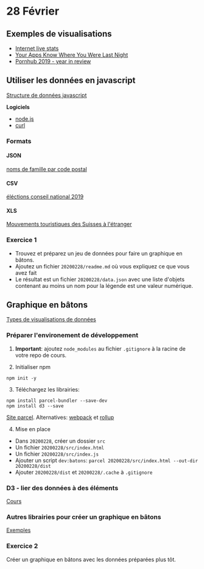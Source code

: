 # 28 Février

## Exemples de visualisations

* [Internet live stats](https://www.internetlivestats.com/)
* [Your Apps Know Where You Were Last Night](https://www.nytimes.com/interactive/2018/12/10/business/location-data-privacy-apps.html)
* [Pornhub 2019 - year in review](pornhub_2019.md)

## Utiliser les données en javascript

[Structure de données javascript](https://observablehq.com/@idris-maps/structure-de-donnees-javascript)

**Logiciels**

* [node.js](https://nodejs.org/en/)
* [curl](https://curl.haxx.se/)

### Formats

#### JSON

[noms de famille par code postal](https://opendata.swiss/fr/dataset/nachnamen-pro-plz)

#### CSV

[éléctions conseil national 2019](https://opendata.swiss/en/dataset/eidg-wahlen-2019/resource/001dbea9-820a-48ef-a88b-1b986f07852c)

#### XLS

[Mouvements touristiques des Suisses à l'étranger](https://opendata.swiss/en/dataset/reiseverkehr-der-schweizer-ins-ausland/resource/5533a513-e06f-490a-91d7-183e727808ff)

### Exercice 1

* Trouvez et préparez un jeu de données pour faire un graphique en bâtons.
* Ajoutez un fichier `20200228/readme.md` où vous expliquez ce que vous avez fait
* Le résultat est un fichier `20200228/data.json` avec une liste d'objets contenant au moins un nom pour la légende est une valeur numérique.

## Graphique en bâtons

[Types de visualisations de données](https://observablehq.com/@idris-maps/visualisation-de-donnees)

### Préparer l'environement de développement

1. **Important**: ajoutez `node_modules` au fichier `.gitignore` à la racine de votre repo de cours.

2. Initialiser npm

```
npm init -y
```

3. Téléchargez les librairies:

```
npm install parcel-bundler --save-dev
npm install d3 --save
```

[Site parcel](https://parceljs.org/). Alternatives: [webpack](https://webpack.js.org/) et [rollup](https://rollupjs.org/guide/en/)

4. Mise en place

  * Dans `20200228`, créer un dossier `src`
  * Un fichier `20200228/src/index.html`
  * Un fichier `20200228/src/index.js`
  * Ajouter un script `dev:batons`: `parcel 20200228/src/index.html --out-dir 20200228/dist`
  * Ajouter `20200228/dist` et `20200228/.cache` à `.gitignore`

### D3 - lier des données à des éléments

[Cours](https://observablehq.com/@idris-maps/d3-joindre-des-donnees-a-des-elements)

### Autres librairies pour créer un graphique en bâtons

[Exemples](https://observablehq.com/@idris-maps/graphiques-en-batons)

### Exercice 2

Créer un graphique en bâtons avec les données préparées plus tôt.